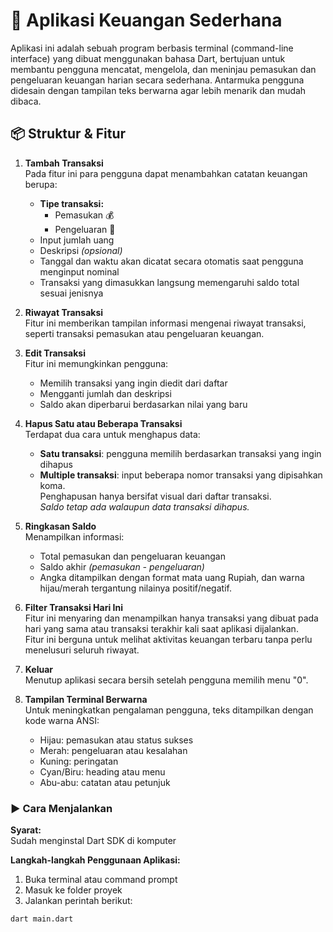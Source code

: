 # 💸 Aplikasi Keuangan Sederhana

Aplikasi ini adalah sebuah program berbasis terminal (command-line interface) yang dibuat menggunakan bahasa Dart, bertujuan untuk membantu pengguna mencatat, mengelola, dan meninjau pemasukan dan pengeluaran keuangan harian secara sederhana. Antarmuka pengguna didesain dengan tampilan teks berwarna agar lebih menarik dan mudah dibaca.

## 📦 Struktur & Fitur

1. **Tambah Transaksi**  
   Pada fitur ini para pengguna dapat menambahkan catatan keuangan berupa:
   - **Tipe transaksi:**
     - Pemasukan 💰
     - Pengeluaran 💸
   - Input jumlah uang
   - Deskripsi *(opsional)*
   - Tanggal dan waktu akan dicatat secara otomatis saat pengguna menginput nominal
   - Transaksi yang dimasukkan langsung memengaruhi saldo total sesuai jenisnya

2. **Riwayat Transaksi**  
   Fitur ini memberikan tampilan informasi mengenai riwayat transaksi, seperti transaksi pemasukan atau pengeluaran keuangan.

3. **Edit Transaksi**  
   Fitur ini memungkinkan pengguna:
   - Memilih transaksi yang ingin diedit dari daftar
   - Mengganti jumlah dan deskripsi
   - Saldo akan diperbarui berdasarkan nilai yang baru

4. **Hapus Satu atau Beberapa Transaksi**  
   Terdapat dua cara untuk menghapus data:
   - **Satu transaksi**: pengguna memilih berdasarkan transaksi yang ingin dihapus
   - **Multiple transaksi**: input beberapa nomor transaksi yang dipisahkan koma.  
     Penghapusan hanya bersifat visual dari daftar transaksi.  
     *Saldo tetap ada walaupun data transaksi dihapus.*

5. **Ringkasan Saldo**  
   Menampilkan informasi:
   - Total pemasukan dan pengeluaran keuangan
   - Saldo akhir *(pemasukan - pengeluaran)*
   - Angka ditampilkan dengan format mata uang Rupiah, dan warna hijau/merah tergantung nilainya positif/negatif.

6. **Filter Transaksi Hari Ini**  
   Fitur ini menyaring dan menampilkan hanya transaksi yang dibuat pada hari yang sama atau transaksi terakhir kali saat aplikasi dijalankan.  
   Fitur ini berguna untuk melihat aktivitas keuangan terbaru tanpa perlu menelusuri seluruh riwayat.

7. **Keluar**  
   Menutup aplikasi secara bersih setelah pengguna memilih menu "0".

8. **Tampilan Terminal Berwarna**  
   Untuk meningkatkan pengalaman pengguna, teks ditampilkan dengan kode warna ANSI:
   - Hijau: pemasukan atau status sukses
   - Merah: pengeluaran atau kesalahan
   - Kuning: peringatan
   - Cyan/Biru: heading atau menu
   - Abu-abu: catatan atau petunjuk

### ▶️ Cara Menjalankan

**Syarat:**  
Sudah menginstal Dart SDK di komputer

**Langkah-langkah Penggunaan Aplikasi:**

1. Buka terminal atau command prompt  
2. Masuk ke folder proyek  
3. Jalankan perintah berikut:

```bash
dart main.dart
